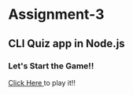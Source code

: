 # Assignment-3

<h2>CLI Quiz app in Node.js</h2>

<h3>Let's Start the Game!!</h3>

<a href="https://replit.com/@ForamParmar/QuizGame#index.js"> Click Here </a> to play it!!

